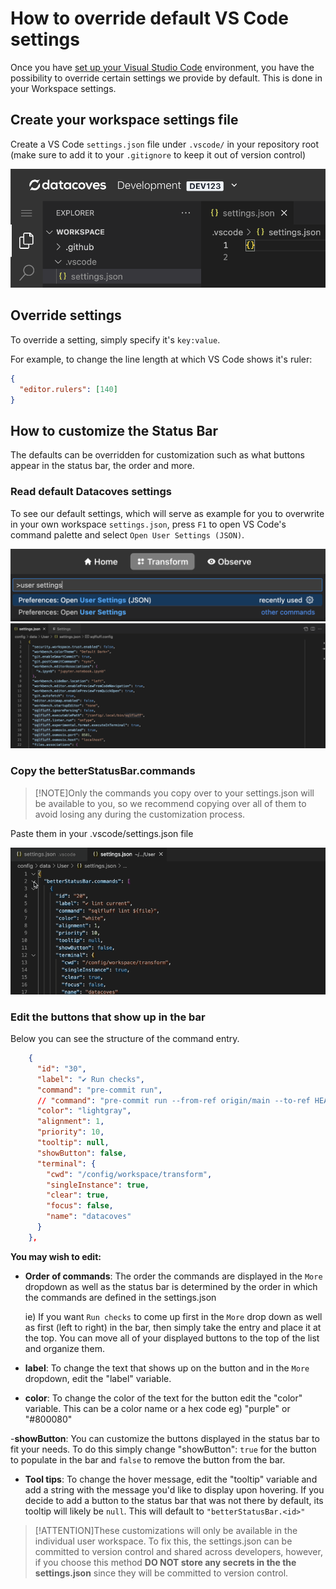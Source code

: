 # How to override default VS Code settings

Once you have [set up your Visual Studio Code](/how-tos/datacoves/transform/initial) environment, you have the possibility to override certain settings we provide by default. This is done in your Workspace settings.

## Create your workspace settings file

Create a VS Code `settings.json` file under `.vscode/` in your repository root (make sure to add it to your `.gitignore` to keep it out of version control)

![](./assets/create_workspace_settings.png)

## Override settings

To override a setting, simply specify it's `key:value`.

For example, to change the line length at which VS Code shows it's ruler:

```json
{
  "editor.rulers": [140]
}
```

## How to customize the Status Bar

The defaults can be overridden for customization such as what buttons appear in the status bar, the order and more.

### Read default Datacoves settings

To see our default settings, which will serve as example for you to overwrite in your own workspace `settings.json`, press `F1` to open VS Code's command palette and select `Open User Settings (JSON)`.

![Open User Settings](./assets/open_user_settings.png)
![User Settings JSON](./assets/user_settings_json.png)

### Copy the betterStatusBar.commands
>[!NOTE]Only the commands you copy over to your settings.json will be available to you, so we recommend copying over all of them to avoid losing any during the customization process. 

Paste them in your .vscode/settings.json file

![Copy Button Commands](./assets/vscode_copy_buttons.gif)

### Edit the buttons that show up in the bar

Below you can see the structure of the command entry.

```JSON
    {
      "id": "30",
      "label": "✔️ Run checks",
      "command": "pre-commit run",
      // "command": "pre-commit run --from-ref origin/main --to-ref HEAD",
      "color": "lightgray",
      "alignment": 1,
      "priority": 10,
      "tooltip": null,
      "showButton": false,
      "terminal": {
        "cwd": "/config/workspace/transform",
        "singleInstance": true,
        "clear": true,
        "focus": false,
        "name": "datacoves"
      }
    },
```
**You may wish to edit:**

- **Order of commands**: The order the commands are displayed in the `More` dropdown as well as the status bar is determined by the order in which the commands are defined in the settings.json
  
  ie) If you want `Run checks` to come up first in the `More` drop down as well as first (left to right) in the bar, then simply take the entry and place it at the top. You can move all of your displayed buttons to the top of the list and organize them.
  
- **label**: To change the text that shows up on the button and in the `More` dropdown, edit the "label" variable.
  
- **color**: To change the color of the text for the button edit the "color" variable. This can be a color name or a hex code eg) "purple" or "#800080"
  
-**showButton**: You can customize the buttons displayed in the status bar to fit your needs. To do this simply change "showButton": `true` for the button to populate in the bar and `false` to remove the button from the bar.
  
- **Tool tips**: To change the hover message, edit the "tooltip" variable and add a string with the message you'd like to display upon hovering. If you decide to add a button to the status bar that was not there by default, its tooltip will likely be `null`. This will default to `"betterStatusBar.<id>"`

>[!ATTENTION]These customizations will only be available in the individual user workspace. To fix this, the settings.json can be committed to version control and shared across developers, however, if you choose this method **DO NOT store any secrets in the the settings.json** since they will be committed to version control.
